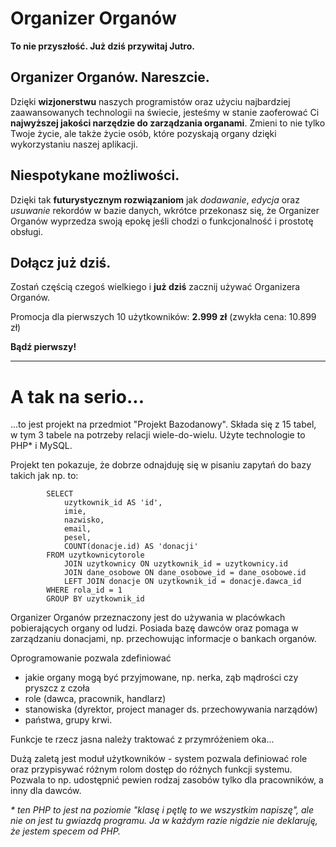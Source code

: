 # Organizer Organów

**To nie przyszłość. Już dziś przywitaj Jutro.**

## Organizer Organów. Nareszcie.
Dzięki **wizjonerstwu** naszych programistów oraz użyciu najbardziej zaawansowanych technologii na świecie, jesteśmy w stanie zaoferować Ci **najwyższej jakości narzędzie do zarządzania organami**. Zmieni to nie tylko Twoje życie, ale także życie osób, które pozyskają organy dzięki wykorzystaniu naszej aplikacji.
## Niespotykane możliwości.
Dzięki tak **futurystycznym rozwiązaniom** jak *dodawanie*, *edycja* oraz *usuwanie* rekordów w bazie danych, wkrótce przekonasz się, że Organizer Organów wyprzedza swoją epokę jeśli chodzi o funkcjonalność i prostotę obsługi.
## Dołącz już dziś.
Zostań częścią czegoś wielkiego i **już dziś** zacznij używać Organizera Organów.

Promocja dla pierwszych 10 użytkowników: **2.999 zł** (zwykła cena: 10.899 zł)

**Bądź pierwszy!**


- - - -

# A tak na serio...

...to jest projekt na przedmiot "Projekt Bazodanowy". Składa się z 15 tabel, w tym 3 tabele na potrzeby relacji wiele-do-wielu. Użyte technologie to PHP* i MySQL.



Projekt ten pokazuje, że dobrze odnajduję się w pisaniu zapytań do bazy takich jak np. to:



			SELECT 
				uzytkownik_id AS 'id',
				imie, 
				nazwisko, 
				email,
				pesel, 
				COUNT(donacje.id) AS 'donacji'
			FROM uzytkownicytorole
				JOIN uzytkownicy ON uzytkownik_id = uzytkownicy.id
				JOIN dane_osobowe ON dane_osobowe_id = dane_osobowe.id
				LEFT JOIN donacje ON uzytkownik_id = donacje.dawca_id
			WHERE rola_id = 1
			GROUP BY uzytkownik_id

Organizer Organów przeznaczony jest do używania w placówkach pobierających organy od ludzi. Posiada bazę dawców oraz pomaga w zarządzaniu donacjami, np. przechowując informacje o bankach organów.

Oprogramowanie pozwala zdefiniować
- jakie organy mogą być przyjmowane, np. nerka, ząb mądrości czy pryszcz z czoła
- role (dawca, pracownik, handlarz)
- stanowiska (dyrektor, project manager ds. przechowywania narządów)
- państwa, grupy krwi.

Funkcje te rzecz jasna należy traktować z przymróżeniem oka...

Dużą zaletą jest moduł użytkowników - system pozwala definiować role oraz przypisywać różnym rolom dostęp do różnych funkcji systemu. Pozwala to np. udostępnić pewien rodzaj zasobów tylko dla pracowników, a inny dla dawców.

_\* ten PHP to jest na poziomie "klasę i pętlę to we wszystkim napiszę", ale nie on jest tu gwiazdą programu. Ja w każdym razie nigdzie nie deklaruję, że jestem specem od PHP._
